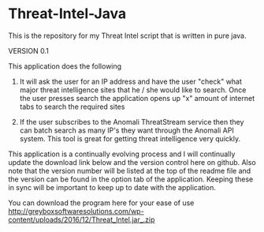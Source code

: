 # Threat-Intel-Java
This is the repository for my Threat Intel script that is written in pure java. 

VERSION 0.1

This application does the following 

1. It will ask the user for an IP address and have the user "check" what major threat intelligence sites that he / she would like to search. Once the user presses search the application opens up "x" amount of internet tabs to search the required sites 

2. If the user subscribes to the Anomali ThreatStream service then they can batch search as many IP's they want through the Anomali API system. This tool is great for getting threat intelligence very quickly. 

This application is a continually evolving process and I will continually update the download link below and the version control here on github. Also note that the version number will be listed at the top of the readme file and the version can be found in the option tab of the application. Keeping these in sync will be important to keep up to date with the application. 

You can download the program here for your ease of use 
  http://greyboxsoftwaresolutions.com/wp-content/uploads/2016/12/Threat_Intel.jar_.zip
